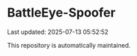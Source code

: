 # BattleEye-Spoofer

Last updated: 2025-07-13 05:52:52

This repository is automatically maintained.
